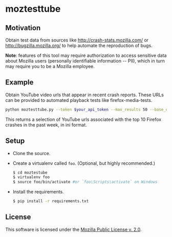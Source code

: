 moztesttube
===========

Motivation
----------

Obtain test data from sources like http://crash-stats.mozilla.com/ or http://bugzilla.mozilla.org/ to help automate the reproduction of bugs.

__Note__: features of this tool may require authorization to access sensitive data about Mozilla users (personally identifiable information -- PII), which in turn may require you to be a Mozilla employee.

Example
-------

Obtain YouTube video urls that appear in recent crash reports. These URLs can be provided to automated playback tests like firefox-media-tests.

   ```sh
   python moztesttube.py --token $your_api_token --max_results 50 --base_query 'platform=Windows&product=Firefox&url=$https://www.youtube.com/watch?v=&url=!~list&url=!~index&version=37.0'
   ```

This returns a selection of YouTube urls associated with the top 10 Firefox crashes in the past week, in ini format.

Setup
-----

* Clone the source. 

* Create a virtualenv called `foo`. (Optional, but highly recommended.)

   ```sh
   $ cd moztestube
   $ virtualenv foo
   $ source foo/bin/activate #or `foo\Scripts\activate` on Windows
   ```

* Install the requirements.

   ```sh
   $ pip install -r requirements.txt
   ```


License
-------
This software is licensed under the [Mozilla Public License v. 2.0](http://mozilla.org/MPL/2.0/).
 
